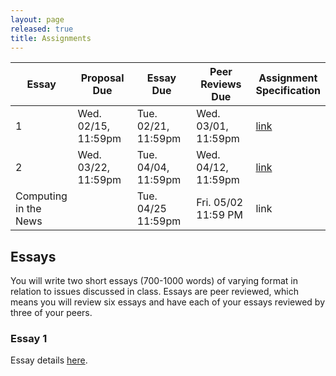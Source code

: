 ```yaml
---
layout: page
released: true
title: Assignments
---
```


| Essay | Proposal Due | Essay Due           | Peer Reviews Due    | Assignment<br/>Specification |
|-------|--------------------|---------------------|---------------------| ---- |
| 1     | Wed. 02/15, 11:59pm | Tue. 02/21, 11:59pm | Wed. 03/01, 11:59pm  | [link][essay1] |
| 2     | Wed. 03/22, 11:59pm | Tue. 04/04, 11:59pm  | Wed. 04/12, 11:59pm  | [link][essay2] |
| Computing<br/>in the News | | Tue. 04/25 11:59pm | Fri. 05/02 11:59 PM | link |

## Essays

You will write two short essays (700-1000 words) of varying format in relation
to issues discussed in class. Essays are peer reviewed, which means you will
review six essays and have each of your essays reviewed by three of your peers.

### Essay 1

Essay details [here][essay1].

[essay1]: assignments/essay1.md
[essay2]: assignments/essay2.md

<!--
Optional Essay: Ethics in the News
------------------

This is an optional assignment that can be completed to make up one of the two required essays. You will complete an Ethics in the News assignment where you research a current topic in computing (outside of lecture topics) and its social implications. Word count, depth, and citation requirements will be similar to the two required essays.
Details to be released around 11/14.
-->

